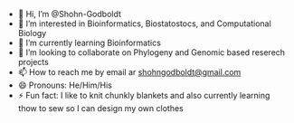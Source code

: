 - 👋 Hi, I’m @Shohn-Godboldt
- 👀 I’m interested in Bioinformatics, Biostatostocs, and Computational Biology
- 🌱 I’m currently learning Bioinformatics 
- 💞️ I’m looking to collaborate on Phylogeny and Genomic based reserech projects 
- 📫 How to reach me by email ar shohngodboldt@gmail.com
- 😄 Pronouns: He/Him/His
- ⚡ Fun fact: I like to knit chunkly blankets and also currently learning thow to sew so I can design my own clothes

<!---
Shohn-Godboldt/Shohn-Godboldt is a ✨ special ✨ repository because its `README.md` (this file) appears on your GitHub profile.
You can click the Preview link to take a look at your changes.
--->
